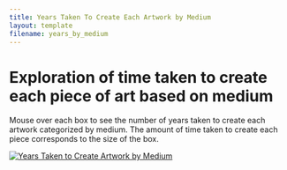 ```yaml
---
title: Years Taken To Create Each Artwork by Medium
layout: template
filename: years_by_medium
---
```


# Exploration of time taken to create each piece of art based on medium 

Mouse over each box to see the number of years taken to create each artwork categorized by medium. The amount of time taken to create each piece corresponds to the size of the box. 


<html>

<div class='tableauPlaceholder' id='viz1618194684552' style='position: relative'><noscript><a href='#'><img alt='Years Taken to Create Artwork by Medium ' src='https:&#47;&#47;public.tableau.com&#47;static&#47;images&#47;Ye&#47;Years_Taken_Medium&#47;Sheet1&#47;1_rss.png' style='border: none' /></a></noscript><object class='tableauViz'  style='display:none;'><param name='host_url' value='https%3A%2F%2Fpublic.tableau.com%2F' /> <param name='embed_code_version' value='3' /> <param name='site_root' value='' /><param name='name' value='Years_Taken_Medium&#47;Sheet1' /><param name='tabs' value='no' /><param name='toolbar' value='yes' /><param name='static_image' value='https:&#47;&#47;public.tableau.com&#47;static&#47;images&#47;Ye&#47;Years_Taken_Medium&#47;Sheet1&#47;1.png' /> <param name='animate_transition' value='yes' /><param name='display_static_image' value='yes' /><param name='display_spinner' value='yes' /><param name='display_overlay' value='yes' /><param name='display_count' value='yes' /><param name='language' value='en' /><param name='filter' value='publish=yes' /></object></div>                <script type='text/javascript'>                    var divElement = document.getElementById('viz1618194684552');                    var vizElement = divElement.getElementsByTagName('object')[0];                    vizElement.style.width='100%';vizElement.style.height=(divElement.offsetWidth*0.75)+'px';                    var scriptElement = document.createElement('script');                    scriptElement.src = 'https://public.tableau.com/javascripts/api/viz_v1.js';                    vizElement.parentNode.insertBefore(scriptElement, vizElement);                </script></html>


</html>
